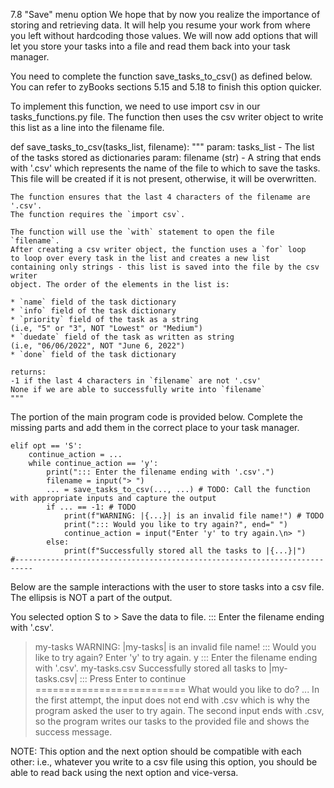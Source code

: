 7.8 "Save" menu option
We hope that by now you realize the importance of storing and retrieving data. It will help you resume your work from where you left without hardcoding those values. We will now add options that will let you store your tasks into a file and read them back into your task manager.

You need to complete the function save_tasks_to_csv() as defined below. You can refer to zyBooks sections 5.15 and 5.18 to finish this option quicker.

To implement this function, we need to use import csv in our tasks_functions.py file. The function then uses the csv writer object to write this list as a line into the filename file.

def save_tasks_to_csv(tasks_list, filename):
    """
    param: tasks_list - The list of the tasks stored as dictionaries
    param: filename (str) - A string that ends with '.csv' which represents
               the name of the file to which to save the tasks. This file will
               be created if it is not present, otherwise, it will be overwritten.

    The function ensures that the last 4 characters of the filename are '.csv'.
    The function requires the `import csv`.

    The function will use the `with` statement to open the file `filename`.
    After creating a csv writer object, the function uses a `for` loop
    to loop over every task in the list and creates a new list
    containing only strings - this list is saved into the file by the csv writer
    object. The order of the elements in the list is:

    * `name` field of the task dictionary
    * `info` field of the task dictionary
    * `priority` field of the task as a string
    (i.e, "5" or "3", NOT "Lowest" or "Medium")
    * `duedate` field of the task as written as string
    (i.e, "06/06/2022", NOT "June 6, 2022")
    * `done` field of the task dictionary

    returns:
    -1 if the last 4 characters in `filename` are not '.csv'
    None if we are able to successfully write into `filename`
    """

The portion of the main program code is provided below. Complete the missing parts and add them in the correct place to your task manager.

    elif opt == 'S':
        continue_action = ...
        while continue_action == 'y':
            print("::: Enter the filename ending with '.csv'.")
            filename = input("> ")
            ... = save_tasks_to_csv(..., ...) # TODO: Call the function with appropriate inputs and capture the output
            if ... == -1: # TODO
                print(f"WARNING: |{...}| is an invalid file name!") # TODO
                print("::: Would you like to try again?", end=" ")
                continue_action = input("Enter 'y' to try again.\n> ")
            else:
                print(f"Successfully stored all the tasks to |{...}|")
    #--------------------------------------------------------------------------
Below are the sample interactions with the user to store tasks into a csv file. The ellipsis is NOT a part of the output.

You selected option S to > Save the data to file.
::: Enter the filename ending with '.csv'.
> my-tasks
WARNING: |my-tasks| is an invalid file name!
::: Would you like to try again? Enter 'y' to try again.
> y
::: Enter the filename ending with '.csv'.
> my-tasks.csv
Successfully stored all tasks to |my-tasks.csv|
::: Press Enter to continue
==========================
What would you like to do?
...
In the first attempt, the input does not end with .csv which is why the program asked the user to try again. The second input ends with .csv, so the program writes our tasks to the provided file and shows the success message.

NOTE: This option and the next option should be compatible with each other: i.e., whatever you write to a csv file using this option, you should be able to read back using the next option and vice-versa.